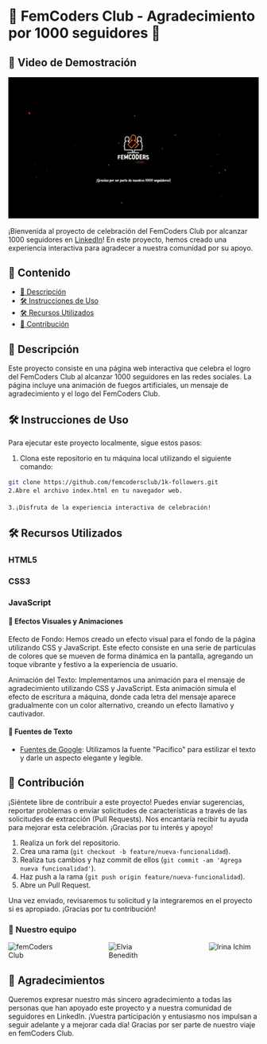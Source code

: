 # 🎉 FemCoders Club - Agradecimiento por 1000 seguidores 🎉

## 🎥 Video de Demostración

![GIF de Demostración](/img/FemCodersClubGif.gif)

¡Bienvenida al proyecto de celebración del FemCoders Club por alcanzar 1000 seguidores en [LinkedIn](https://www.linkedin.com/company/fem-coders-club/)! En este proyecto, hemos creado una experiencia interactiva para agradecer a nuestra comunidad por su apoyo.

## 📝 Contenido

- [📄 Descripción](#descripción)
- [🛠️ Instrucciones de Uso](#instrucciones-de-uso)
- [🛠️ Recursos Utilizados](#recursos-utilizados)
- [🙌 Contribución](#contribución)

## 📄 Descripción

Este proyecto consiste en una página web interactiva que celebra el logro del FemCoders Club al alcanzar 1000 seguidores en las redes sociales. La página incluye una animación de fuegos artificiales, un mensaje de agradecimiento y el logo del FemCoders Club.

## 🛠️ Instrucciones de Uso

Para ejecutar este proyecto localmente, sigue estos pasos:

1. Clona este repositorio en tu máquina local utilizando el siguiente comando:

```bash
git clone https://github.com/femcodersclub/1k-followers.git
2.Abre el archivo index.html en tu navegador web.

3.¡Disfruta de la experiencia interactiva de celebración!
```

## 🛠️ Recursos Utilizados

### HTML5

### CSS3

### JavaScript

#### 🎨 Efectos Visuales y Animaciones

Efecto de Fondo: Hemos creado un efecto visual para el fondo de la página utilizando CSS y JavaScript. Este efecto consiste en una serie de partículas de colores que se mueven de forma dinámica en la pantalla, agregando un toque vibrante y festivo a la experiencia de usuario.

Animación del Texto: Implementamos una animación para el mensaje de agradecimiento utilizando CSS y JavaScript. Esta animación simula el efecto de escritura a máquina, donde cada letra del mensaje aparece gradualmente con un color alternativo, creando un efecto llamativo y cautivador.

#### 📝 Fuentes de Texto

- [Fuentes de Google](https://fonts.google.com/): Utilizamos la fuente "Pacifico" para estilizar el texto y darle un aspecto elegante y legible.

## 🙌 Contribución

¡Siéntete libre de contribuir a este proyecto! Puedes enviar sugerencias, reportar problemas o enviar solicitudes de características a través de las solicitudes de extracción (Pull Requests). Nos encantaría recibir tu ayuda para mejorar esta celebración. ¡Gracias por tu interés y apoyo!

1. Realiza un fork del repositorio.
2. Crea una rama (`git checkout -b feature/nueva-funcionalidad`).
3. Realiza tus cambios y haz commit de ellos (`git commit -am 'Agrega nueva funcionalidad'`).
4. Haz push a la rama (`git push origin feature/nueva-funcionalidad`).
5. Abre un Pull Request.

Una vez enviado, revisaremos tu solicitud y la integraremos en el proyecto si es apropiado. ¡Gracias por tu contribución!

### 👭 Nuestro equipo

<div style="display: flex; justify-content: space-between;">
    <img src="https://avatars.githubusercontent.com/u/158848998?v=4" alt="femCoders Club" width="100px">
    <img src="https://avatars.githubusercontent.com/u/116598037?v=4" alt="Elvia Benedith" alt="Elvia Benedith" width="100px">
    <img src="https://avatars.githubusercontent.com/u/126028195?v=4" alt="Irina Ichim" width="100px">
</div>

## 🙏 Agradecimientos

Queremos expresar nuestro más sincero agradecimiento a todas las personas que han apoyado este proyecto y a nuestra comunidad de seguidores en LinkedIn. ¡Vuestra participación y entusiasmo nos impulsan a seguir adelante y a mejorar cada día! Gracias por ser parte de nuestro viaje en femCoders Club.
